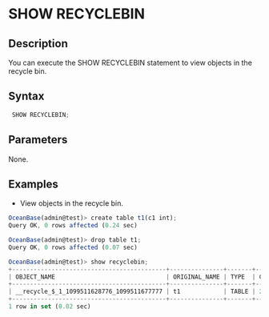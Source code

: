 SHOW RECYCLEBIN 
====================================



Description 
--------------------

You can execute the SHOW RECYCLEBIN statement to view objects in the recycle bin.

Syntax 
---------------

```javascript
 SHOW RECYCLEBIN;
```



Parameters 
-------------------

None.

Examples 
-----------------

* View objects in the recycle bin.




```javascript
OceanBase(admin@test)> create table t1(c1 int);
Query OK, 0 rows affected (0.24 sec)

OceanBase(admin@test)> drop table t1;
Query OK, 0 rows affected (0.07 sec)

OceanBase(admin@test)> show recyclebin;
+-------------------------------------------+---------------+-------+----------------------------+
| OBJECT_NAME                               | ORIGINAL_NAME | TYPE  | CREATETIME                 |
+-------------------------------------------+---------------+-------+----------------------------+
| __recycle_$_1_1099511628776_1099511677777 | t1            | TABLE | 2017-10-20 17:27:40.881506 |
+-------------------------------------------+---------------+-------+----------------------------+
1 row in set (0.02 sec)
```



